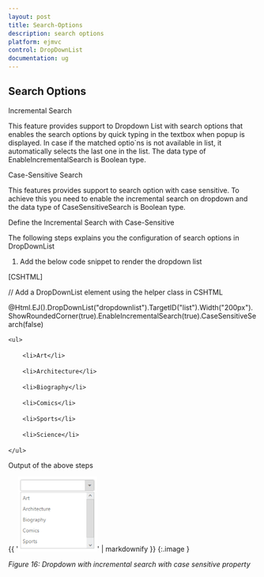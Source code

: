 ```yaml
---
layout: post
title: Search-Options
description: search options 
platform: ejmvc
control: DropDownList
documentation: ug
---
```


## Search Options 

Incremental Search 

This feature provides support to Dropdown List with search options that enables the search options by quick typing in the textbox when popup is displayed. In case if the matched optio`ns is not available in list, it automatically selects the last one in the list.  The data type of EnableIncrementalSearch is Boolean type.

Case-Sensitive Search 

This features provides support to search option with case sensitive. To achieve this you need to enable the incremental search on dropdown and the data type of CaseSensitiveSearch is Boolean type. 

Define the Incremental Search with Case-Sensitive 

The following steps explains you the configuration of search options in DropDownList

1. Add the below code snippet to render the dropdown list



[CSHTML]

// Add a DropDownList element using the helper class in CSHTML

@Html.EJ().DropDownList("dropdownlist").TargetID("list").Width("200px").ShowRoundedCorner(true).EnableIncrementalSearch(true).CaseSensitiveSearch(false)



<div id="list">

    <ul>

        <li>Art</li>

        <li>Architecture</li>

        <li>Biography</li>

        <li>Comics</li>

        <li>Sports</li>

        <li>Science</li>

    </ul>

</div>





Output of the above steps

{{ '![](Search-Options_images/Search-Options_img1.png)' | markdownify }}
{:.image }


_Figure 16: Dropdown with incremental search with case sensitive property_  

